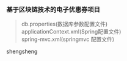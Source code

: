 ### 基于区块链技术的电子优惠券项目

> db.properties(数据库参数配置文件)  
> applicationContext.xml(Spring配置文件)  
> spring-mvc.xml(springmvc 配置文件)  

 shengsheng 

